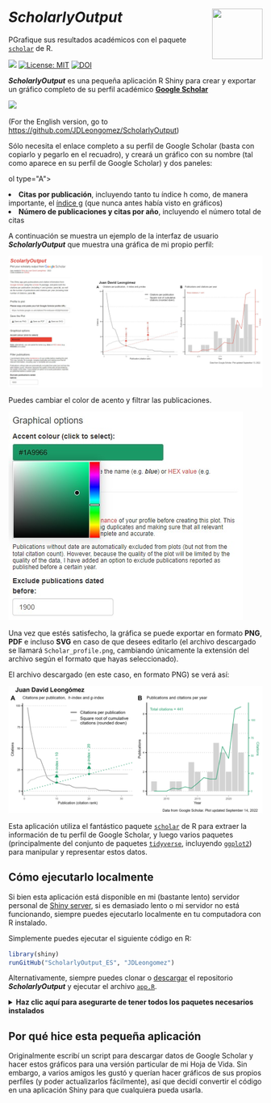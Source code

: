 # ***ScholarlyOutput*** <img src="https://upload.wikimedia.org/wikipedia/commons/c/c7/Google_Scholar_logo.svg" align="right" width=100 height=100 alt=""/>
PGrafique sus resultados académicos con el paquete [<code>scholar</code>](https://cran.r-project.org/web/packages/scholar/vignettes/scholar.html) de R. 

<!-- badges: start -->
![](https://img.shields.io/github/last-commit/JDLeongomez/ScholarlyOutput)
[![License: MIT](https://img.shields.io/badge/License-GPL--3.0-yellow.svg)](https://github.com/JDLeongomez/ScholarlyOutput/blob/main/LICENSE)
[![DOI](https://zenodo.org/badge/536271372.svg)](https://zenodo.org/badge/latestdoi/536271372)
<!-- badges: end -->

**_ScholarlyOutput_** es una pequeña aplicación R Shiny para crear y exportar un gráfico completo de su perfil académico [**Google Scholar**](https://scholar.google.com/)

[![](https://img.shields.io/badge/Abrir%20la%20app-8A2BE2)](https://shiny.jdl-svr.lat/ScholarlyOutput_ES)

(For the English version, go to https://github.com/JDLeongomez/ScholarlyOutput)

Sólo necesita el enlace completo a su perfil de Google Scholar (basta con copiarlo y pegarlo en el recuadro), y creará un gráfico con su nombre (tal como aparece en su perfil de Google Scholar) y dos paneles:

ol type="A">
  <li><b>Citas por publicación</b>, incluyendo tanto tu índice h como, de manera importante, el <a href="https://es.wikipedia.org/wiki/G-index">índice g</a> (que nunca antes había visto en gráficos)</li>
  <li><b>Número de publicaciones y citas por año</b>, incluyendo el número total de citas</li>
</ol>

A continuación se muestra un ejemplo de la interfaz de usuario **_ScholarlyOutput_** que muestra una gráfica de mi propio perfil:

![Interfaz de usuario de ScholarlyOutput](img/ScholarlyOutput.jpg)

Puedes cambiar el color de acento y filtrar las publicaciones.

![Selector de color](img/colour_picker.jpg)

Una vez que estés satisfecho, la gráfica se puede exportar en formato **PNG**, **PDF** e incluso **SVG** en caso de que desees editarlo (el archivo descargado se llamará `Scholar_profile.png`, cambiando únicamente la extensión del archivo según el formato que hayas seleccionado).

El archivo descargado (en este caso, en formato PNG) se verá así:

![Ejemplo de gráfica de ScholarlyOutput](img/Scholar_profile.png)

Esta aplicación utiliza el fantástico paquete [<code>scholar</code>](https://cran.r-project.org/web/packages/scholar/vignettes/scholar.html) de R para extraer la información de tu perfil de Google Scholar, y luego varios paquetes (principalmente del conjunto de paquetes [<code>tidyverse</code>](https://www.tidyverse.org/), incluyendo [<code>ggplot2</code>](https://ggplot2.tidyverse.org/)) para manipular y representar estos datos.

## Cómo ejecutarlo localmente

Si bien esta aplicación está disponible en mi (bastante lento) servidor personal de [Shiny server](https://shiny.jdl-svr.lat/ScholarlyOutput_ES/), si es demasiado lento o mi servidor no está funcionando, siempre puedes ejecutarlo localmente en tu computadora con R instalado.

Simplemente puedes ejecutar el siguiente código en R:

```R
library(shiny)
runGitHub("ScholarlyOutput_ES", "JDLeongomez")
```
Alternativamente, siempre puedes clonar o [descargar](https://github.com/JDLeongomez/ScholarlyOutput_ES/archive/refs/heads/main.zip) el repositorio  **_ScholarlyOutput_** y ejecutar el archivo [<code>app.R</code>](https://github.com/JDLeongomez/ScholarlyOutput_ES/blob/main/app.R).

<details>
  <summary><b>Haz clic aquí para asegurarte de tener todos los paquetes necesarios instalados</b></summary>
<br>Por favor, ten en cuenta que el paquete <code>shiny</code> debe estar instalado. Otros paquetes de R utilizados en esta aplicación incluyen <code>thematic</code>, <code>shinythemes</code>, <code>colourpicker</code>, <code>stringr</code>, <code>scholar</code>, <code>dplyr</code>, <code>tidyr</code>, <code>ggplot2</code>, <code>ggpubr</code>, <code>scales</code> y <code>purrr</code>.<br><br>

Si lo deseas, puedes ejecutar primero el siguiente código, que verificará qué paquetes de estos ya están instalados en tu computadora e instalará los que falten (si los hay).

```R
# Paquetes requeridos
packages <- c("shiny", 
            "thematic", 
            "shinythemes", 
            "colourpicker", 
            "stringr", 
            "scholar", 
            "dplyr", 
            "tidyr", 
            "ggplot2", 
            "ggpubr", 
            "scales", 
            "purrr")
# Instalar paquetes aún no instalados
installed_packages <- packages %in% rownames(installed.packages())
if (any(installed_packages == FALSE)) {
 install.packages(packages[!installed_packages])
}
```
</details>

## Por qué hice esta pequeña aplicación 

Originalmente escribí un script para descargar datos de Google Scholar y hacer estos gráficos para una versión particular de mi Hoja de Vida. Sin embargo, a varios amigos les gustó y querían hacer gráficos de sus propios perfiles (y poder actualizarlos fácilmente), así que decidí convertir el código en una aplicación Shiny para que cualquiera pueda usarla.
